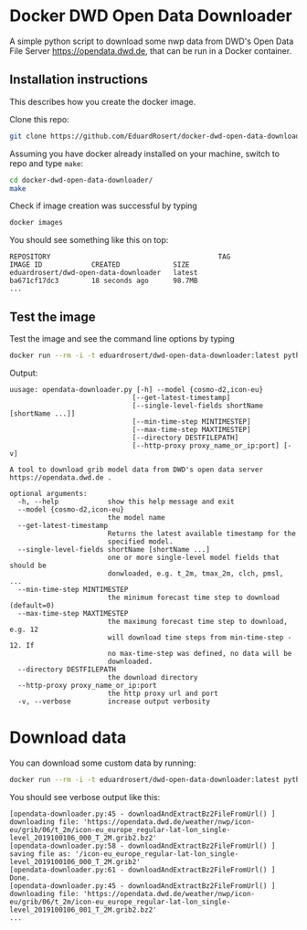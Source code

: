 # Docker DWD Open Data Downloader
A simple python script to download some nwp data from DWD's Open Data File Server https://opendata.dwd.de, that can be run in a Docker container.

## Installation instructions
This describes how you create the docker image.

Clone this repo:
```bash
git clone https://github.com/EduardRosert/docker-dwd-open-data-downloader.git
```
Assuming you have docker already installed on your machine, switch to repo and type ``make``:
```bash
cd docker-dwd-open-data-downloader/
make
```
Check if image creation was successful by typing
```bash
docker images
```
You should see something like this on top:
```
REPOSITORY                                         TAG                 IMAGE ID            CREATED             SIZE
eduardrosert/dwd-open-data-downloader   latest              ba671cf17dc3        18 seconds ago      98.7MB
...
```

## Test the image
Test the image and see the command line options by typing
```bash
docker run --rm -i -t eduardrosert/dwd-open-data-downloader:latest python /opendata-downloader.py --help
```
Output:
```
uusage: opendata-downloader.py [-h] --model {cosmo-d2,icon-eu}
                              [--get-latest-timestamp]
                              [--single-level-fields shortName [shortName ...]]
                              [--min-time-step MINTIMESTEP]
                              [--max-time-step MAXTIMESTEP]
                              [--directory DESTFILEPATH]
                              [--http-proxy proxy_name_or_ip:port] [-v]

A tool to download grib model data from DWD's open data server
https://opendata.dwd.de .

optional arguments:
  -h, --help            show this help message and exit
  --model {cosmo-d2,icon-eu}
                        the model name
  --get-latest-timestamp
                        Returns the latest available timestamp for the
                        specified model.
  --single-level-fields shortName [shortName ...]
                        one or more single-level model fields that should be
                        donwloaded, e.g. t_2m, tmax_2m, clch, pmsl, ...
  --min-time-step MINTIMESTEP
                        the minimum forecast time step to download (default=0)
  --max-time-step MAXTIMESTEP
                        the maximung forecast time step to download, e.g. 12
                        will download time steps from min-time-step - 12. If
                        no max-time-step was defined, no data will be
                        downloaded.
  --directory DESTFILEPATH
                        the download directory
  --http-proxy proxy_name_or_ip:port
                        the http proxy url and port
  -v, --verbose         increase output verbosity
```

# Download data
You can download some custom data by running:
```bash
docker run --rm -i -t eduardrosert/dwd-open-data-downloader:latest python /opendata-downloader.py --model icon-eu --single-level-fields t_2m --max-time-step 5 -v --directory /
```
You should see verbose output like this:
```
[opendata-downloader.py:45 - downloadAndExtractBz2FileFromUrl() ] downloading file: 'https://opendata.dwd.de/weather/nwp/icon-eu/grib/06/t_2m/icon-eu_europe_regular-lat-lon_single-level_2019100106_000_T_2M.grib2.bz2'
[opendata-downloader.py:58 - downloadAndExtractBz2FileFromUrl() ] saving file as: '/icon-eu_europe_regular-lat-lon_single-level_2019100106_000_T_2M.grib2'
[opendata-downloader.py:61 - downloadAndExtractBz2FileFromUrl() ] Done.
[opendata-downloader.py:45 - downloadAndExtractBz2FileFromUrl() ] downloading file: 'https://opendata.dwd.de/weather/nwp/icon-eu/grib/06/t_2m/icon-eu_europe_regular-lat-lon_single-level_2019100106_001_T_2M.grib2.bz2'
...
```